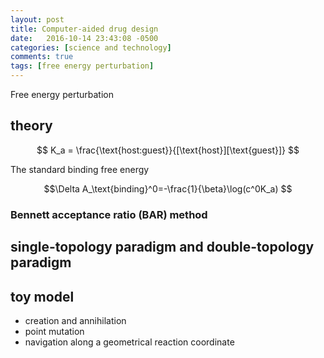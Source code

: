 ```yaml
---
layout: post
title: Computer-aided drug design 
date:   2016-10-14 23:43:08 -0500
categories: [science and technology]
comments: true
tags: [free energy perturbation]
---
```


Free energy perturbation

## theory

$$ K_a = \frac{\text{host:guest}}{[\text{host}][\text{guest}]} $$

The standard binding free energy

$$\Delta A_\text{binding}^0=-\frac{1}{\beta}\log(c^0K_a) $$

### Bennett acceptance ratio (BAR) method

## single-topology paradigm and double-topology paradigm

## toy model

* creation and annihilation
* point mutation
* navigation along a geometrical reaction coordinate



